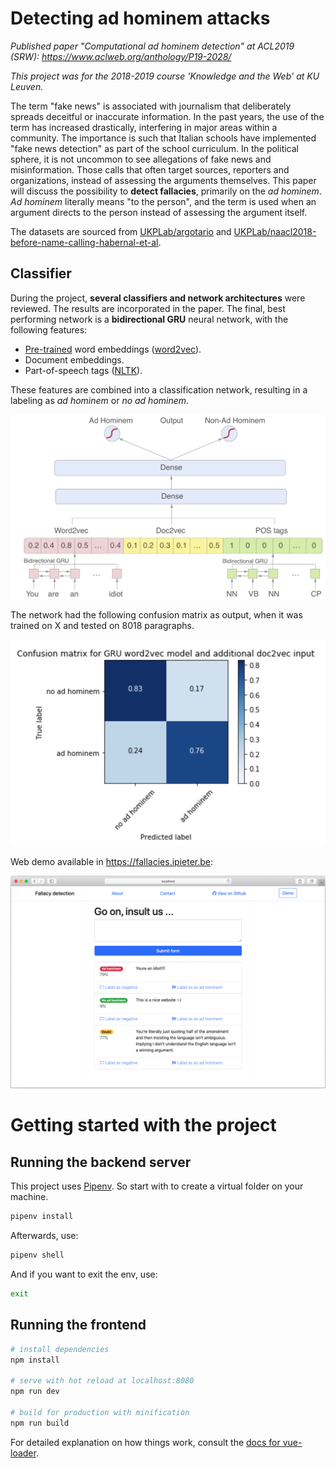 # Detecting ad hominem attacks

_Published paper "Computational ad hominem detection" at ACL2019 (SRW): https://www.aclweb.org/anthology/P19-2028/_

_This project was for the 2018-2019 course 'Knowledge and the Web' at KU Leuven._

The term "fake news" is associated with journalism that deliberately spreads deceitful or inaccurate information. In the past years, the use of the term has increased drastically, interfering in major areas within a community. The importance is such that Italian schools have implemented "fake news detection" as part of the school curriculum. In the political sphere, it is not uncommon to see allegations of fake news and misinformation. Those calls that often target sources, reporters and organizations, instead of assessing the arguments themselves. This paper will discuss the possibility to **detect fallacies**, primarily on the _ad hominem_. _Ad hominem_ literally means "to the person", and the term is used when an argument directs to the person instead of assessing the argument itself.

The datasets are sourced from [UKPLab/argotario](https://github.com/UKPLab/argotario) and [UKPLab/naacl2018-before-name-calling-habernal-et-al](https://github.com/UKPLab/naacl2018-before-name-calling-habernal-et-al).

## Classifier

During the project, **several classifiers and network architectures** were reviewed. The results are incorporated in the paper. The final, best performing network is a **bidirectional GRU** neural network, with the following features:

- [Pre-trained](https://code.google.com/archive/p/word2vec/) word embeddings ([word2vec](https://radimrehurek.com/gensim/models/word2vec.html)).
- Document embeddings.
- Part-of-speech tags ([NLTK](http://www.nltk.org/)).

These features are combined into a classification network, resulting in a labeling as _ad hominem_ or _no ad hominem_.

![Network description](network.png)

The network had the following confusion matrix as output, when it was trained on X and tested on 8018 paragraphs.

![Confusion matrix](conf_matrix.png)

Web demo available in https://fallacies.ipieter.be:

![Web demo](web_demo.png)

# Getting started with the project

## Running the backend server

This project uses [Pipenv](https://pipenv.readthedocs.io/en/latest/). So start with to create a virtual folder on your machine.

```bash
pipenv install
```

Afterwards, use:

```bash
pipenv shell
```

And if you want to exit the env, use:

```bash
exit
```

## Running the frontend

```bash
# install dependencies
npm install

# serve with hot reload at localhost:8080
npm run dev

# build for production with minification
npm run build
```

For detailed explanation on how things work, consult the [docs for vue-loader](http://vuejs.github.io/vue-loader).
